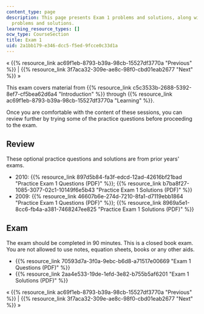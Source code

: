 ```yaml
---
content_type: page
description: This page presents Exam 1 problems and solutions, along with practice
  problems and solutions.
learning_resource_types: []
ocw_type: CourseSection
title: Exam 1
uid: 2a1bb179-e346-dcc5-f5ed-9fcce0c33d1a
---
```


« {{% resource_link ac69f1eb-8793-b39a-98cb-15527df3770a "Previous" %}} | {{% resource_link 3f7aca32-309e-ae8c-98f0-cbd01eab2677 "Next" %}} »

This exam covers material from {{% resource_link c5c3533b-2688-5392-8ef7-cf5bea62d6a4 "Introduction" %}} through {{% resource_link ac69f1eb-8793-b39a-98cb-15527df3770a "Learning" %}}.

Once you are comfortable with the content of these sessions, you can review further by trying some of the practice questions before proceeding to the exam.

Review
------

These optional practice questions and solutions are from prior years' exams.

*   2010: {{% resource_link 897d5b84-fa3f-edcd-12ad-42616bf21bad "Practice Exam 1 Questions (PDF)" %}}; {{% resource_link b7ba8f27-1085-3077-02c1-10149f6e5b43 "Practice Exam 1 Solutions (PDF)" %}}
*   2009: {{% resource_link 46607b6e-274d-7210-8fa1-d7119ebb1864 "Practice Exam 1 Questions (PDF)" %}}; {{% resource_link 8969a5e1-8cc6-fb4a-a381-7468247ee825 "Practice Exam 1 Solutions (PDF)" %}}

Exam
----

The exam should be completed in 90 minutes. This is a closed book exam. You are not allowed to use notes, equation sheets, books or any other aids.

*   {{% resource_link 70593d7a-3f0a-9ebc-b6d8-a71517e00669 "Exam 1 Questions (PDF)" %}}
*   {{% resource_link 2aa4e533-19de-1efd-3e82-b755b5af6201 "Exam 1 Solutions (PDF)" %}}

« {{% resource_link ac69f1eb-8793-b39a-98cb-15527df3770a "Previous" %}} | {{% resource_link 3f7aca32-309e-ae8c-98f0-cbd01eab2677 "Next" %}} »